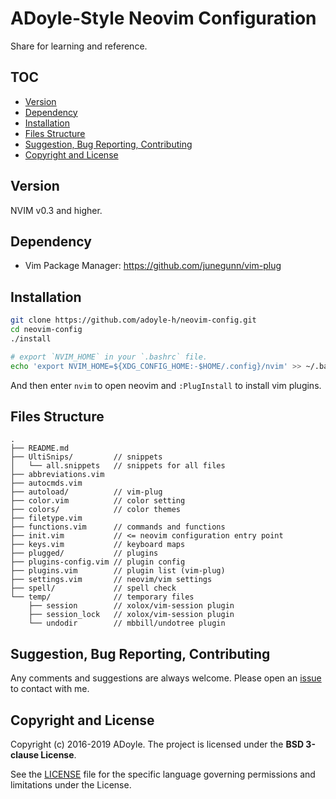 # ADoyle-Style Neovim Configuration

Share for learning and reference.

## TOC

<!-- MarkdownTOC GFM -->

- [Version](#version)
- [Dependency](#dependency)
- [Installation](#installation)
- [Files Structure](#files-structure)
- [Suggestion, Bug Reporting, Contributing](#suggestion-bug-reporting-contributing)
- [Copyright and License](#copyright-and-license)

<!-- /MarkdownTOC -->

## Version

NVIM v0.3 and higher.

## Dependency

- Vim Package Manager: https://github.com/junegunn/vim-plug

## Installation

```sh
git clone https://github.com/adoyle-h/neovim-config.git
cd neovim-config
./install

# export `NVIM_HOME` in your `.bashrc` file.
echo 'export NVIM_HOME=${XDG_CONFIG_HOME:-$HOME/.config}/nvim' >> ~/.bashrc
```

And then enter `nvim` to open neovim and `:PlugInstall` to install vim plugins.

## Files Structure

```
.
├── README.md
├── UltiSnips/         // snippets
│   └── all.snippets   // snippets for all files
├── abbreviations.vim
├── autocmds.vim
├── autoload/          // vim-plug
├── color.vim          // color setting
├── colors/            // color themes
├── filetype.vim
├── functions.vim      // commands and functions
├── init.vim           // <= neovim configuration entry point
├── keys.vim           // keyboard maps
├── plugged/           // plugins
├── plugins-config.vim // plugin config
├── plugins.vim        // plugin list (vim-plug)
├── settings.vim       // neovim/vim settings
├── spell/             // spell check
└── temp/              // temporary files
    ├── session        // xolox/vim-session plugin
    ├── session_lock   // xolox/vim-session plugin
    └── undodir        // mbbill/undotree plugin
```

## Suggestion, Bug Reporting, Contributing

Any comments and suggestions are always welcome. Please open an [issue][] to contact with me.

## Copyright and License

Copyright (c) 2016-2019 ADoyle. The project is licensed under the **BSD 3-clause License**.

See the [LICENSE][] file for the specific language governing permissions and limitations under the License.


<!-- links -->

[issue]: https://github.com/adoyle-h/neovim-config/issues
[LICENSE]: ./LICENSE
